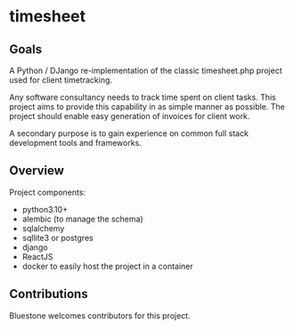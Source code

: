 # timesheet

## Goals

A Python / DJango re-implementation of the classic timesheet.php project used for
client timetracking.

Any software consultancy needs to track time spent on client tasks. This project aims to
provide this capability in as simple manner as possible. The project should enable easy generation of invoices for client work.

A secondary purpose is to gain experience on common full stack development tools and frameworks.

## Overview

Project components:
- python3.10+
- alembic (to manage the schema)
- sqlalchemy
- sqllite3 or postgres
- django
- ReactJS
- docker to easily host the project in a container

## Contributions

Bluestone welcomes contributors for this project.
